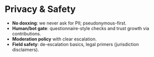 # Privacy & Safety
- **No doxxing**: we never ask for PII; pseudonymous-first.
- **Human/bot gate**: questionnaire-style checks and trust growth via contributions.
- **Moderation policy** with clear escalation.
- **Field safety**: de-escalation basics, legal primers (jurisdiction disclaimers).